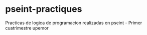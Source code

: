 # pseint-practiques
Practicas de logica de programacion realizadas en pseint - Primer cuatrimestre upemor

